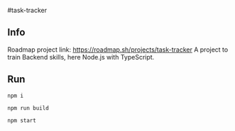 #task-tracker

## Info
Roadmap project link: https://roadmap.sh/projects/task-tracker
A project to train Backend skills, here Node.js with TypeScript.

## Run
`npm i`

`npm run build`

`npm start`

